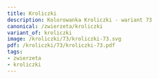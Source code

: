 ```yaml
---
title: Kroliczki
description: Kolorowanka Kroliczki - wariant 73
canonical: /zwierzeta/kroliczki
variant_of: kroliczki
image: /kroliczki/73/kroliczki-73.svg
pdf: /kroliczki/73/kroliczki-73.pdf
tags:
- zwierzeta
- kroliczki
---
```

